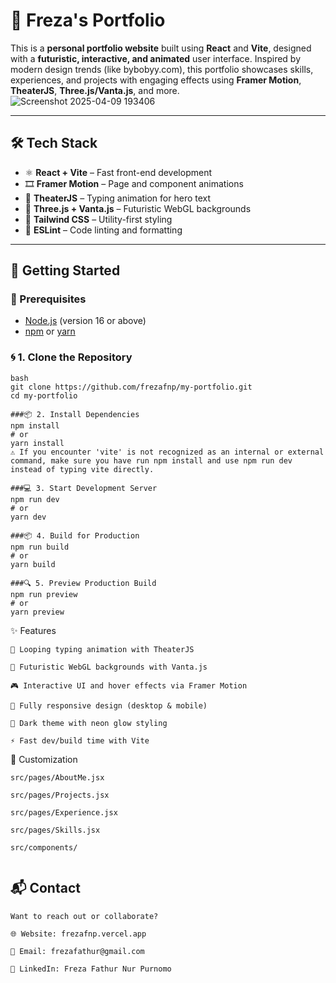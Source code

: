 # 🚀 Freza's Portfolio

This is a **personal portfolio website** built using **React** and **Vite**, designed with a **futuristic, interactive, and animated** user interface. Inspired by modern design trends (like bybobyy.com), this portfolio showcases skills, experiences, and projects with engaging effects using **Framer Motion**, **TheaterJS**, **Three.js/Vanta.js**, and more.
![Screenshot 2025-04-09 193406](https://github.com/user-attachments/assets/d68bd257-4e69-4afb-858d-64d3a71d9e5f)

---

## 🛠 Tech Stack

- ⚛️ **React + Vite** – Fast front-end development
- 🎞 **Framer Motion** – Page and component animations
- 🎹 **TheaterJS** – Typing animation for hero text
- 🌌 **Three.js + Vanta.js** – Futuristic WebGL backgrounds
- 💨 **Tailwind CSS** – Utility-first styling
- 🧹 **ESLint** – Code linting and formatting
---

## 🚀 Getting Started

### 🔧 Prerequisites

- [Node.js](https://nodejs.org/) (version 16 or above)
- [npm](https://www.npmjs.com/) or [yarn](https://yarnpkg.com/)

### 🌀 1. Clone the Repository

```
bash
git clone https://github.com/frezafnp/my-portfolio.git
cd my-portfolio

###📦 2. Install Dependencies
npm install
# or
yarn install
⚠️ If you encounter 'vite' is not recognized as an internal or external command, make sure you have run npm install and use npm run dev instead of typing vite directly.

###💻 3. Start Development Server
npm run dev
# or
yarn dev

###📦 4. Build for Production
npm run build
# or
yarn build

###🔍 5. Preview Production Build
npm run preview
# or
yarn preview
```

✨ Features
```
🔁 Looping typing animation with TheaterJS

🎇 Futuristic WebGL backgrounds with Vanta.js

🎮 Interactive UI and hover effects via Framer Motion

📱 Fully responsive design (desktop & mobile)

🌙 Dark theme with neon glow styling

⚡ Fast dev/build time with Vite
```


🔧 Customization
```
src/pages/AboutMe.jsx

src/pages/Projects.jsx

src/pages/Experience.jsx

src/pages/Skills.jsx

src/components/


```
## 📬 Contact
```
Want to reach out or collaborate?

🌐 Website: frezafnp.vercel.app

📧 Email: frezafathur@gmail.com

💼 LinkedIn: Freza Fathur Nur Purnomo
```

